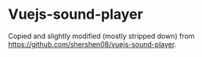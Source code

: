 # Vuejs-sound-player

Copied and slightly modified (mostly stripped down) from https://github.com/shershen08/vuejs-sound-player.
